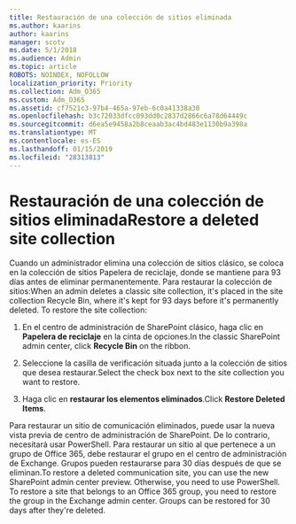 ```yaml
---
title: Restauración de una colección de sitios eliminada
ms.author: kaarins
author: kaarins
manager: scotv
ms.date: 5/1/2018
ms.audience: Admin
ms.topic: article
ROBOTS: NOINDEX, NOFOLLOW
localization_priority: Priority
ms.collection: Adm_O365
ms.custom: Adm_O365
ms.assetid: cf7521c3-97b4-465a-97eb-6c0a41338a30
ms.openlocfilehash: b3c72033dfcc093dd0c2837d2866c6a78d64449c
ms.sourcegitcommit: d6ea5e9458a2b8ceaab3ac4bd483e1130b9a398a
ms.translationtype: MT
ms.contentlocale: es-ES
ms.lasthandoff: 01/15/2019
ms.locfileid: "28313813"
---
```

# <a name="restore-a-deleted-site-collection"></a><span data-ttu-id="29266-102">Restauración de una colección de sitios eliminada</span><span class="sxs-lookup"><span data-stu-id="29266-102">Restore a deleted site collection</span></span>

<span data-ttu-id="29266-p101">Cuando un administrador elimina una colección de sitios clásico, se coloca en la colección de sitios Papelera de reciclaje, donde se mantiene para 93 días antes de eliminar permanentemente. Para restaurar la colección de sitios:</span><span class="sxs-lookup"><span data-stu-id="29266-p101">When an admin deletes a classic site collection, it's placed in the site collection Recycle Bin, where it's kept for 93 days before it's permanently deleted. To restore the site collection:</span></span>
  
1. <span data-ttu-id="29266-105">En el centro de administración de SharePoint clásico, haga clic en **Papelera de reciclaje** en la cinta de opciones.</span><span class="sxs-lookup"><span data-stu-id="29266-105">In the classic SharePoint admin center, click **Recycle Bin** on the ribbon.</span></span> 
    
2. <span data-ttu-id="29266-106">Seleccione la casilla de verificación situada junto a la colección de sitios que desea restaurar.</span><span class="sxs-lookup"><span data-stu-id="29266-106">Select the check box next to the site collection you want to restore.</span></span>
    
3. <span data-ttu-id="29266-107">Haga clic en **restaurar los elementos eliminados**.</span><span class="sxs-lookup"><span data-stu-id="29266-107">Click **Restore Deleted Items**.</span></span>
    
<span data-ttu-id="29266-p102">Para restaurar un sitio de comunicación eliminados, puede usar la nueva vista previa de centro de administración de SharePoint. De lo contrario, necesitará usar PowerShell. Para restaurar un sitio al que pertenece a un grupo de Office 365, debe restaurar el grupo en el centro de administración de Exchange. Grupos pueden restaurarse para 30 días después de que se eliminan.</span><span class="sxs-lookup"><span data-stu-id="29266-p102">To restore a deleted communication site, you can use the new SharePoint admin center preview. Otherwise, you need to use PowerShell. To restore a site that belongs to an Office 365 group, you need to restore the group in the Exchange admin center. Groups can be restored for 30 days after they're deleted.</span></span>
  

